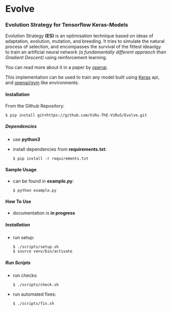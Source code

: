 # Evolve
### Evolution Strategy for Tensorflow Keras-Models

Evolution Strategy **(ES)** is an optimisation technique based on ideas of adaptation, evolution, mutation, and breeding. It tries to simulate the natural process of selection, and encompasses the survival of the fittest ideaolgy to train an artificial neural network *(a fundamentally different appraoch than Gradient Descent)* using reinforcement learning.

You can read more about it in a paper by [openai](https://blog.openai.com/evolution-strategies/).

This implementation can be used to train any model built using [Keras](https://www.tensorflow.org/guide/keras) api, and [openai/gym](https://github.com/openai/gym) like environments.

#### Installation

From the Github Repository:

```
$ pip install git+https://github.com/ViRu-ThE-ViRuS/Evolve.git
```

##### Dependencies

- use **python3**

- install dependencies from **requirements.txt**:

  ```
  $ pip install -r requirements.txt
  ```

#### Sample Usage

- can be found in **example.py**:

  ```
  $ python example.py
  ```

#### How To Use

- documentation is **in progress**

##### Installation
- run setup:
    ```
    $ ./scripts/setup.sh
    $ source venv/bin/activate
    ```

##### Run Scripts
- run checks:
    ```
    $ ./scripts/check.sh
    ```
- run automated fixes:
    ```
    $ ./scripts/fix.sh
    ```